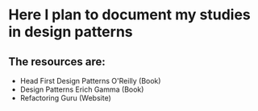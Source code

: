 # Here I plan to document my studies in design patterns

## The resources are:

- Head First Design Patterns O'Reilly (Book)
- Design Patterns Erich Gamma (Book)
- Refactoring Guru (Website)
